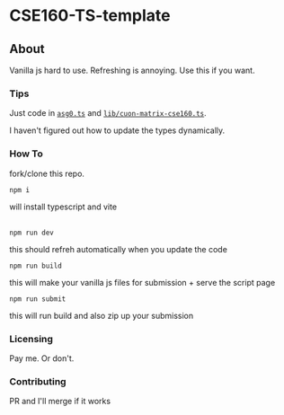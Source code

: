 # CSE160-TS-template

## About
Vanilla js hard to use. Refreshing is annoying. Use this if you want.

### Tips
Just code in [`asg0.ts`](asg0.ts) and [`lib/cuon-matrix-cse160.ts`](lib/cuon-matrix-cse160.ts).

I haven't figured out how to update the types dynamically.

### How To 
fork/clone this repo. 
```
npm i
```
will install typescript and vite 
<br>
<br>
```
npm run dev 
```
this should refreh automatically when you update the code


```
npm run build
```

this will make your vanilla js files for submission + serve the script page

```
npm run submit
```
this will run build and also zip up your submission 

### Licensing
Pay me. Or don't. 

### Contributing
PR and I'll merge if it works